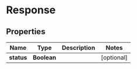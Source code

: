 

# Response


## Properties

| Name | Type | Description | Notes |
|------------ | ------------- | ------------- | -------------|
|**status** | **Boolean** |  |  [optional] |



